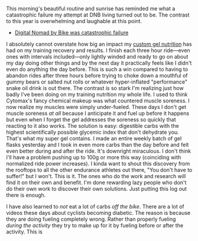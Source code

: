 This morning's beautiful routine and sunrise has reminded me what a catastrophic failure my attempt at DNB living turned out to be. The contrast to this year is overwhelming and laughable at this point.

- [Digital Nomad by Bike was catastrophic failure](../Cycling/Digital%20Nomad%20by%20Bike%20was%20catastrophic%20failure.md)

I absolutely cannot overstate how big an impact my [custom gel nutrition](../Cycling/Homemade%20gel%20recipe.md) has had on my training recovery and results. I finish each three hour ride—even ones with intervals included—only lightly winded and ready to go on about my day doing other things and by the next day it practically feels like I didn't even do anything the day before. This is such a win compared to having to abandon rides after three hours before trying to choke down a mouthful of gummy bears or salted nut rolls or whatever hyper-inflated "performance" snake oil drink is out there. The contrast is so stark I'm realizing just how badly I've been doing on my training nutrition my whole life. I used to think Cytomax's fancy chemical makeup was what countered muscle soreness. I now realize my muscles were simply under-fueled. These days I don't get muscle soreness _at all_ because I anticipate it and fuel up before it happens but even when I forget the gel addresses the soreness so quickly that reacting to it also works. The solution is easy: digestible carbs with the highest scientifically possible glycemic index that don't dehydrate you. That's what my super gel contains. I made an entire weekly batch of gel flasks yesterday and I took in even more carbs than the day before and felt even better during and after the ride. It's downright miraculous. I don't think I'll have a problem pushing up to 100g or more this way (coinciding with normalized ride power increases). I kinda want to shout this discovery from the rooftops to all the other endurance athletes out there, "You don't have to suffer!" but I won't. This is it. The ones who do the work and research will find it on their own and benefit. I'm done rewarding lazy people who don't do their own work to discover their own solutions. Just putting this log out there is enough.

I have also learned to _not_ eat a lot of carbs _off the bike_. There are a lot of videos these days about cyclists becoming diabetic. The reason is because they are doing fueling completely wrong. Rather than properly fueling _during the activity_ they try to make up for it by fueling before or after the activity. This is 
